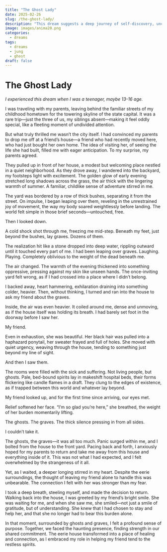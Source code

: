 ```yaml
---
title: "The Ghost Lady"
date: 2025-02-26
slug: /the-ghost-lady/
description: "This dream suggests a deep journey of self-discovery, uncovering and addressing hidden aspects of the self. By choosing to support and integrate with the anima, it suggests moving towards greater self-awareness and psychological wholeness."
image: images/anima20.png
categories:
  - dreams
tags:
  - dreams
  - jung
  - ghost
draft: false
---
```


# The Ghost Lady

_I experienced this dream when I was a teenager, maybe 13-16 age._

I was traveling with my parents, leaving behind the familiar streets of my childhood hometown for the towering skyline of the state capital. It was a rare trip—just the three of us, my siblings absent—making it feel oddly special, like a fleeting moment of undivided attention.

But what truly thrilled me wasn’t the city itself. I had convinced my parents to drop me off at a friend’s house—a friend who had recently moved here, who had just bought her own home. The idea of visiting her, of seeing the life she had built, filled me with eager anticipation. To my surprise, my parents agreed.

They pulled up in front of her house, a modest but welcoming place nestled in a quiet neighborhood. As they drove away, I wandered into the backyard, my footsteps light with excitement. The golden glow of early evening stretched long shadows across the grass, the air thick with the lingering warmth of summer. A familiar, childlike sense of adventure stirred in me.

The yard was bordered by a row of thick bushes, separating it from the street. On impulse, I began leaping over them, reveling in the unrestrained joy of movement, the way my body soared weightlessly before landing. The world felt simple in those brief seconds—untouched, free.

Then I looked down.

A cold shock shot through me, freezing me mid-step. Beneath my feet, just beyond the bushes, lay graves. Dozens of them.

The realization hit like a stone dropped into deep water, rippling outward until it touched every part of me. I had been leaping over graves. Laughing. Playing. Completely oblivious to the weight of the dead beneath me.

The air changed. The warmth of the evening thickened into something oppressive, pressing against my skin like unseen hands. The once-inviting yard felt wrong, as if I had crossed into a place where I didn’t belong.

I backed away, heart hammering, exhilaration draining into something colder, heavier. Then, without thinking, I turned and ran into the house to ask my friend about the graves.

Inside, the air was even heavier. It coiled around me, dense and unmoving, as if the house itself was holding its breath. I had barely set foot in the doorway before I saw her.

My friend.

Even in exhaustion, she was beautiful. Her black hair was pulled into a haphazard ponytail, her sweater frayed and full of holes. She moved with quiet urgency, weaving through the house, tending to something just beyond my line of sight.

And then I saw them.

The rooms were filled with the sick and suffering. Not living people, but ghosts. Pale, bed-bound spirits lay in makeshift hospital beds, their forms flickering like candle flames in a draft. They clung to the edges of existence, as if trapped between this world and whatever lay beyond.

My friend looked up, and for the first time since arriving, our eyes met.

Relief softened her face. “I’m so glad you’re here,” she breathed, the weight of her burden momentarily lifting.

The ghosts. The graves. The thick silence pressing in from all sides.

I couldn’t take it.

The ghosts, the graves—it was all too much. Panic surged within me, and I bolted from the house to the front yard. Pacing back and forth, I anxiously hoped for my parents to return and take me away from this house and everything inside of it. This was not what I had expected, and I felt overwhelmed by the strangeness of it all.

Yet, as I waited, a deeper longing stirred in my heart. Despite the eerie surroundings, the thought of leaving my friend alone to handle this was unbearable. The connection I felt with her was stronger than my fear.

I took a deep breath, steeling myself, and made the decision to return. Walking back into the house, I was greeted by my friend’s bright smile. She was waiting for me, and when she saw me, she smiled—not just a smile of gratitude, but of understanding. She knew that I had chosen to stay and help her, and that she no longer had to bear this burden alone.

In that moment, surrounded by ghosts and graves, I felt a profound sense of purpose. Together, we faced the haunting presence, finding strength in our shared commitment. The eerie house transformed into a place of healing and connection, as I embraced my role in helping my friend tend to the restless spirits.
